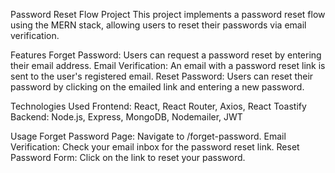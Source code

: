Password Reset Flow Project
This project implements a password reset flow using the MERN stack, allowing users to reset their passwords via email verification.

Features
Forget Password: Users can request a password reset by entering their email address.
Email Verification: An email with a password reset link is sent to the user's registered email.
Reset Password: Users can reset their password by clicking on the emailed link and entering a new password.

Technologies Used
Frontend: React, React Router, Axios, React Toastify
Backend: Node.js, Express, MongoDB, Nodemailer, JWT

Usage
Forget Password Page: Navigate to /forget-password.
Email Verification: Check your email inbox for the password reset link.
Reset Password Form: Click on the link to reset your password.
